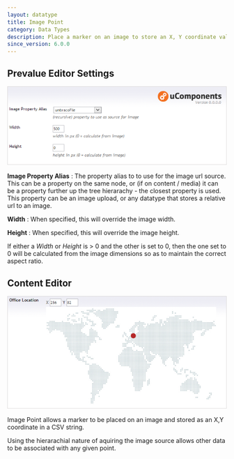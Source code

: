 ```yaml
---
layout: datatype
title: Image Point
category: Data Types
description: Place a marker on an image to store an X, Y coordinate value.
since_version: 6.0.0
---
```


## Prevalue Editor Settings

![Prevalue Editor](PreValueEditor.png)

**Image Property Alias** :  The property alias to to use for the image url source. This can be a property on the same node, or (if on content / media) it can be a property further up the tree hierarachy - the closest property is used. This property can be an image upload, or any datatype that stores a relative url to an image.

**Width** : When specified, this will override the image width.

**Height** : When specified, this will override the image height.

If either a _Width_ or _Height_ is > 0 and the other is set to 0, then the one set to 0 will be calculated from the image dimensions so as to maintain the correct aspect ratio.


## Content Editor

![Content Editor](DataEditor.png)

Image Point allows a marker to be placed on an image and stored as an X,Y coordinate in a CSV string.

Using the hierarachial nature of aquiring the image source allows other data to be associated with any given point.

